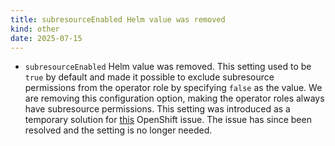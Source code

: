 ```yaml
---
title: subresourceEnabled Helm value was removed
kind: other
date: 2025-07-15
---
```


* `subresourceEnabled` Helm value was removed. This setting used to be `true` by default and made it possible to exclude subresource permissions from the operator role by specifying `false` as the value. We are removing this configuration option, making the operator roles always have subresource permissions. This setting was introduced as a temporary solution for [this](https://bugzilla.redhat.com/show_bug.cgi?id=1803171) OpenShift issue. The issue has since been resolved and the setting is no longer needed.
